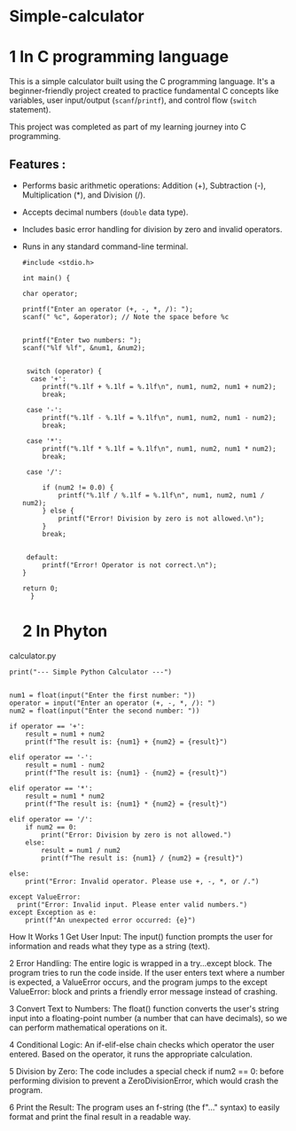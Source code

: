 # Simple-calculator

 
 # 1 In C programming language   


This is a simple calculator built using the C programming language. It's a beginner-friendly project created to practice fundamental C concepts like variables, user input/output (`scanf`/`printf`), and control flow (`switch` statement).

This project was completed as part of my learning journey into C programming.

## Features :

* Performs basic arithmetic operations: Addition (+), Subtraction (-), Multiplication (*), and Division (/).
 * Accepts decimal numbers (`double` data type).
 * Includes basic error handling for division by zero and invalid operators.
 * Runs in any standard command-line terminal.
 


       #include <stdio.h>

       int main() {
    
       char operator;

       printf("Enter an operator (+, -, *, /): ");
       scanf(" %c", &operator); // Note the space before %c

    
       printf("Enter two numbers: ");
       scanf("%lf %lf", &num1, &num2);

   
        switch (operator) {
         case '+':
            printf("%.1lf + %.1lf = %.1lf\n", num1, num2, num1 + num2);
            break;
        
        case '-':
            printf("%.1lf - %.1lf = %.1lf\n", num1, num2, num1 - num2);
            break;
        
        case '*':
            printf("%.1lf * %.1lf = %.1lf\n", num1, num2, num1 * num2);
            break;
        
        case '/':
           
            if (num2 != 0.0) {
                printf("%.1lf / %.1lf = %.1lf\n", num1, num2, num1 / num2);
            } else {
                printf("Error! Division by zero is not allowed.\n");
            }
            break;

      
        default:
            printf("Error! Operator is not correct.\n");
       }

       return 0;
         }

   # 2 In Phyton 

  calculator.py

    print("--- Simple Python Calculator ---")

  
    num1 = float(input("Enter the first number: "))
    operator = input("Enter an operator (+, -, *, /): ")
    num2 = float(input("Enter the second number: "))

    if operator == '+':
        result = num1 + num2
        print(f"The result is: {num1} + {num2} = {result}")

    elif operator == '-':
        result = num1 - num2
        print(f"The result is: {num1} - {num2} = {result}")

    elif operator == '*':
        result = num1 * num2
        print(f"The result is: {num1} * {num2} = {result}")

    elif operator == '/':
        if num2 == 0:
            print("Error: Division by zero is not allowed.")
        else:
            result = num1 / num2
            print(f"The result is: {num1} / {num2} = {result}")
    
    else:
        print("Error: Invalid operator. Please use +, -, *, or /.")

    except ValueError:
      print("Error: Invalid input. Please enter valid numbers.")
    except Exception as e:
        print(f"An unexpected error occurred: {e}")


  How It Works
 1 Get User Input: The input() function prompts the user for information and reads what they type as a string (text).

 2 Error Handling: The entire logic is wrapped in a try...except block. The program tries to run the code inside. If the user enters text where a number is expected, a ValueError occurs, and the        program jumps to the except ValueError: block and prints a friendly error message instead of crashing.

 3 Convert Text to Numbers: The float() function converts the user's string input into a floating-point number (a number that can have decimals), so we can perform mathematical operations on it.

 4 Conditional Logic: An if-elif-else chain checks which operator the user entered. Based on the operator, it runs the appropriate calculation.

 5 Division by Zero: The code includes a special check if num2 == 0: before performing division to prevent a ZeroDivisionError, which would crash the program.

 6 Print the Result: The program uses an f-string (the f"..." syntax) to easily format and print the final result in a readable way.
